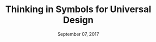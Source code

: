 ---
date: September 07, 2017
title: Thinking in Symbols for Universal Design
speaker: Benjamin Wilkins
link: https://www.youtube.com/watch?v=z5XxgxBz3Fo
image: images/talks/thinking-symbols.jpg
description: Benjamin Wilkins, Design Technologist at Airbnb touches on the internationalization and localization of design elements, and how might we design with consistency for multiple interface targets.

---